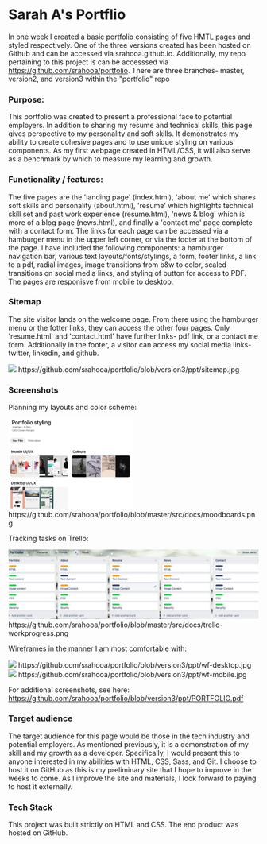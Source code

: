 # Sarah A's Portflio

In one week I created a basic portfolio consisting of five HMTL pages and styled respectively. One of the three versions created has been hosted on Github and can be accessed via srahooa.github.io. Additionally, my repo pertaining to this project is can be accesssed via https://github.com/srahooa/portfolio. There are three branches- master, version2, and version3 within the "portfolio" repo

### Purpose: 
This portfolio was created to present a professional face to potential employers. In addition to sharing my resume and technical skills, this page gives perspective to my personality and soft skills. It demonstrates my ability to create cohesive pages and to use unique styling on various components. As my first webpage created in HTML/CSS, it will also serve as a benchmark by which to measure my learning and growth.

### Functionality / features:
The five pages are the 'landing page' (index.html), 'about me' which shares soft skills and personality (about.html), 'resume' which highlights technical skill set and past work experience (resume.html), 'news & blog' which is more of a blog page (news.html), and finally a 'contact me' page complete with a contact form. The links for each page can be accessed via a hamburger menu in the upper left corner, or via the footer at the bottom of the page. I have included the following components: a hamburger navigation bar, various text layouts/fonts/stylings, a form, footer links, a link to a pdf, radial images, image transitions from b&w to color, scaled transitions on social media links, and styling of button for access to PDF. The pages are responisve from mobile to desktop.

### Sitemap
The site visitor lands on the welcome page. From there using the hamburger menu or the fotter links, they can access the other four pages. Only 'resume.html' and 'contact.html' have further links- pdf link, or a contact me form. Additionally in the footer, a visitor can access my social media links- twitter, linkedin, and github. 

<img src="../version3/ppt/sitemap.jpg" width="50%">
https://github.com/srahooa/portfolio/blob/version3/ppt/sitemap.jpg


### Screenshots
Planning my layouts and color scheme: 

<img src="/src/docs/moodboards.png" width="50%">
https://github.com/srahooa/portfolio/blob/master/src/docs/moodboards.png


Tracking tasks on Trello:

<img src="src/docs/trello-workprogress.png">
https://github.com/srahooa/portfolio/blob/master/src/docs/trello-workprogress.png


Wireframes in the manner I am most comfortable with: 

<img src="../version3/ppt/wf-desktop.jpg" height="50%">
https://github.com/srahooa/portfolio/blob/version3/ppt/wf-desktop.jpg


<img src="../version3/ppt/wf-mobile.jpg" height="50%">
https://github.com/srahooa/portfolio/blob/version3/ppt/wf-mobile.jpg



For additional screenshots, see here:
https://github.com/srahooa/portfolio/blob/version3/ppt/PORTFOLIO.pdf

### Target audience
The target audience for this page would be those in the tech industry and potential employers. As mentioned previously, it is a demonstration of my skill and my growth as a developer. Specifically, I would present this to anyone interested in my abilities with HTML, CSS, Sass, and Git. I choose to host it on GitHub as this is my preliminary site that I hope to improve in the weeks to come. As I improve the site and materials, I look forward to paying to host it externally.  

### Tech Stack
This project was built strictly on HTML and CSS. The end product was hosted on GitHub. 

